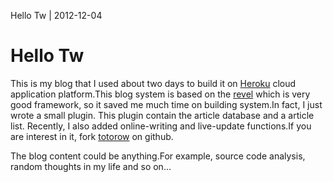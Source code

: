Hello Tw | 2012-12-04
# Hello Tw

This is my blog that I used about two days to build it on [Heroku][heroku] cloud
application platform.This blog system is based on the [revel][revel] which is very good
framework, so it saved me much time on building system.In fact, I just wrote a
small plugin. This plugin contain the article database and a article list.
Recently, I also added online-writing and live-update functions.If you are
interest in it, fork [totorow][src] on github.

The blog content could be anything.For example, source code analysis, random
thoughts in my life and so on...

[heroku]:http://www.heroku.com
[src]:https://github.com/tw4452852/totorow
[revel]:https://github.com/robfig/revel
